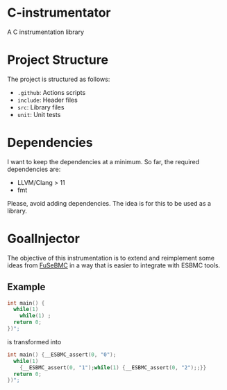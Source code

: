 # C-instrumentator
A C instrumentation library


# Project Structure

 The project is structured as follows:

 - `.github`: Actions scripts 
 - `include`: Header files
 - `src`: Library files
 - `unit`: Unit tests

# Dependencies

I want to keep the dependencies at a minimum. So far, the required dependencies are:

- LLVM/Clang > 11
- fmt

Please, avoid adding dependencies. The idea is for this to be used as a library.

# GoalInjector

The objective of this instrumentation is to extend and reimplement some ideas from
[FuSeBMC](https://github.com/kaled-alshmrany/FuSeBMC) in a way that is
easier to integrate with ESBMC tools.

## Example

```c
int main() {
  while(1)
    while(1) ;
  return 0;
})";
```

is transformed into

```c
int main() {__ESBMC_assert(0, "0");
  while(1)
    {__ESBMC_assert(0, "1");while(1) {__ESBMC_assert(0, "2");;}}
  return 0;
})";
```
